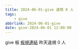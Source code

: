 ```yaml
---
title: 2024-06-01-give 違規 0 人
tags:
    - give
abbrlink: 2024-06-01-give
date: give-2024-06-01 12:00:00
---
```

give 板 [板規連結](https://www.ptt.cc/bbs/give/M.1612495900.A.C32.html)
昨天違規 0 人
